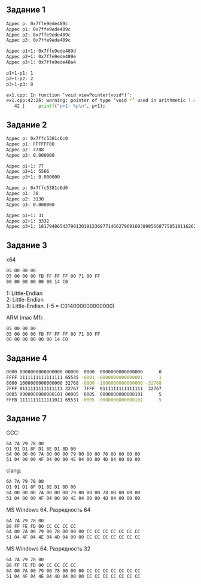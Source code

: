 ## Задание 1

```bash
Адрес p: 0x7ffe9ede489c
Адрес p1: 0x7ffe9ede489c
Адрес p2: 0x7ffe9ede489c
Адрес p3: 0x7ffe9ede489c

Адрес p1+1: 0x7ffe9ede489d
Адрес p2+1: 0x7ffe9ede489e
Адрес p3+1: 0x7ffe9ede48a4

p1+1-p1: 1
p2+1-p2: 2
p3+1-p3: 8
```

```bash
ex1.cpp: In function ‘void viewPointer(void*)’:
ex1.cpp:42:26: warning: pointer of type ‘void *’ used in arithmetic [-Wpointer-arith]
   42 |     printf("p+1: %p\n", p+1);
```

## Задание 2
```bash
Адрес p: 0x7ffc5381c6c0
Адрес p1: FFFFFF88
Адрес p2: 7788
Адрес p3: 0.000000

Адрес p1+1: 77
Адрес p2+1: 5566
Адрес p3+1: 0.000000

Адрес p: 0x7ffc5381c6d0
Адрес p1: 30
Адрес p2: 3130
Адрес p3: 0.000000

Адрес p1+1: 31
Адрес p2+1: 3332
Адрес p3+1: 181794865437901301912368771466279691603898566877585101162623903904535227775532886447942649540388749615952875398033987028110258936224040436181273878912935970318688458865729065895596130304.000000
```

## Задание 3
x64
```bash
05 00 00 00 
05 00 00 00 FB FF FF FF 00 71 00 FF 
00 00 00 00 00 00 14 C0 
```
1: Little-Endian\
2: Little-Endian\
3: Little-Endian. (-5 = C014000000000000)

ARM (mac M1):
```bash
05 00 00 00
05 00 00 00 FB FF FF FF 00 71 00 FF
00 00 00 00 00 00 14 C0
```

## Задание 4
```bash
0000 0000000000000000 00000  0000  0000000000000000      0
FFFF 1111111111111111 65535 -0001 -0000000000000001     -1
8000 1000000000000000 32768 -8000 -1000000000000000 -32768
7FFF 0111111111111111 32767  7FFF  0111111111111111  32767
0005 0000000000000101 00005  0005  0000000000000101      5
FFFB 1111111111111011 65531 -0005 -0000000000000101     -5
```


## Задание 7
GCC:
```
6A 7A 79 78 00 
D1 91 D1 8F D1 8E D1 8D 00 
6A 00 00 00 7A 00 00 00 79 00 00 00 78 00 00 00 00 
51 04 00 00 4F 04 00 00 4E 04 00 00 4D 04 00 00 00 
```

clang:
```bash
6A 7A 79 78 00 
D1 91 D1 8F D1 8E D1 8D 00 
6A 00 00 00 7A 00 00 00 79 00 00 00 78 00 00 00 00 
51 04 00 00 4F 04 00 00 4E 04 00 00 4D 04 00 00 00 
```

MS Windows 64. Разрядность 64
```bash
6A 7A 79 78 00
B8 FF FE FD 00 CC CC CC CC
6A 00 7A 00 79 00 78 00 00 00 CC CC CC CC CC CC CC
51 04 4F 04 4E 04 4D 04 00 00 CC CC CC CC CC CC CC
```

MS Windows 64. Разрядность 32
```bash
6A 7A 79 78 00
B8 FF FE FD 00 CC CC CC CC
6A 00 7A 00 79 00 78 00 00 00 CC CC CC CC CC CC CC
51 04 4F 04 4E 04 4D 04 00 00 CC CC CC CC CC CC CC
```
